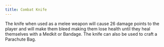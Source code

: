 ```yaml
---
title: Combat Knife
---
```


The knife when used as a melee weapon will cause 26 damage points to the player
and will make them bleed making them lose health until they heal themselves with
a Medkit or Bandage. The knife can also be used to craft a Parachute Bag.
